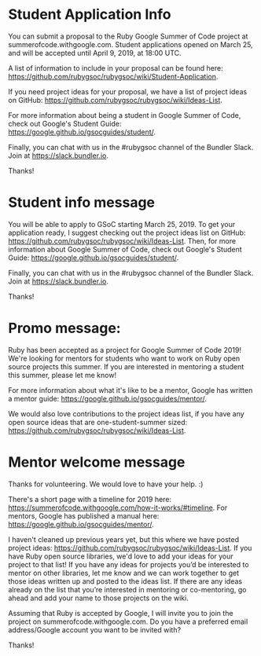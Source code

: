 
# Student Application Info

You can submit a proposal to the Ruby Google Summer of Code project at summerofcode.withgoogle.com. Student applications opened on March 25, and will be accepted until April 9, 2019, at 18:00 UTC.

A list of information to include in your proposal can be found here: https://github.com/rubygsoc/rubygsoc/wiki/Student-Application.

If you need project ideas for your proposal, we have a list of project ideas on GitHub: https://github.com/rubygsoc/rubygsoc/wiki/Ideas-List.

For more information about being a student in Google Summer of Code, check out Google's Student Guide: https://google.github.io/gsocguides/student/.

Finally, you can chat with us in the #rubygsoc channel of the Bundler Slack. Join at https://slack.bundler.io.

Thanks!

# Student info message

You will be able to apply to GSoC starting March 25, 2019. To get your application ready, I suggest checking out the project ideas list on GitHub: https://github.com/rubygsoc/rubygsoc/wiki/Ideas-List. Then, for more information about Google Summer of Code, check out Google's Student Guide: https://google.github.io/gsocguides/student/.

Finally, you can chat with us in the #rubygsoc channel of the Bundler Slack. Join at https://slack.bundler.io.

Thanks!

# Promo message:

Ruby has been accepted as a project for Google Summer of Code 2019! We're looking for mentors for students who want to work on Ruby open source projects this summer. If you are interested in mentoring a student this summer, please let me know!

For more information about what it's like to be a mentor, Google has written a mentor guide: https://google.github.io/gsocguides/mentor/.

We would also love contributions to the project ideas list, if you have any open source ideas that are one-student-summer sized: https://github.com/rubygsoc/rubygsoc/wiki/Ideas-List.

# Mentor welcome message

Thanks for volunteering. We would love to have your help. :)

There's a short page with a timeline for 2019 here: https://summerofcode.withgoogle.com/how-it-works/#timeline. For mentors, Google has published a manual here: https://google.github.io/gsocguides/mentor/.

I haven't cleaned up previous years yet, but this where we have posted project ideas: https://github.com/rubygsoc/rubygsoc/wiki/Ideas-List. If you have Ruby open source libraries, we'd love to add your ideas for your project to that list! If you have any ideas for projects you’d be interested to mentor on other libraries, let me know and we can work together to get those ideas written up and posted to the ideas list. If there are any ideas already on the list that you’re interested in mentoring or co-mentoring, go ahead and add your name to those projects on the wiki.

Assuming that Ruby is accepted by Google, I will invite you to join the project on summerofcode.withgoogle.com. Do you have a preferred email address/Google account you want to be invited with?

Thanks!
